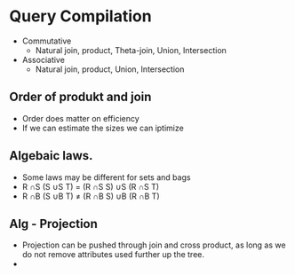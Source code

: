 # Query Compilation

* Commutative
  * Natural join, product, Theta-join, Union, Intersection
* Associative
  *  Natural join, product, Union, Intersection

## Order of produkt and join

* Order does matter on efficiency
* If we can estimate the sizes we can iptimize

## Algebaic laws.

* Some laws may be different for sets and bags
* R ∩S (S ∪S T) = (R ∩S S) ∪S (R ∩S T)
* R ∩B (S ∪B T) ≠ (R ∩B S) ∪B (R ∩B T)

## Alg - Projection

* Projection can be pushed through join and cross product, as long as we do not remove attributes used further up the tree.
* 